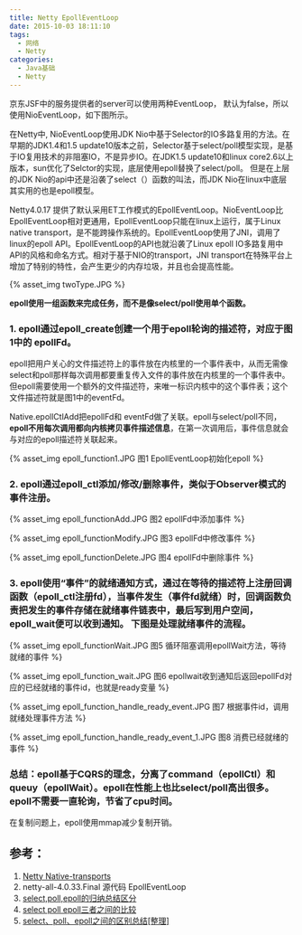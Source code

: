 ```yaml
---
title: Netty EpollEventLoop
date: 2015-10-03 18:11:10
tags:  
  - 网络
  - Netty
categories: 
  - Java基础 
  - Netty   
---
```


<p></p>
<!-- more -->

京东JSF中的服务提供者的server可以使用两种EventLoop， 默认为false，所以使用NioEventLoop，如下图所示。

在Netty中, NioEventLoop使用JDK Nio中基于Selector的IO多路复用的方法。在早期的JDK1.4和1.5 update10版本之前，Selector基于select/poll模型实现，是基于IO复用技术的非阻塞IO，不是异步IO。在JDK1.5 update10和linux core2.6以上版本，sun优化了Selctor的实现，底层使用epoll替换了select/poll。 但是在上层的JDK Nio的api中还是沿袭了select（）函数的叫法，而JDK Nio在linux中底层其实用的也是epoll模型。

Netty4.0.17 提供了默认采用ET工作模式的EpollEventLoop。NioEventLoop比EpollEventLoop相对更通用，EpollEventLoop只能在linux上运行，属于Linux native transport，是不能跨操作系统的。EpollEventLoop使用了JNI，调用了linux的epoll API。EpollEventLoop的API也就沿袭了Linux epoll IO多路复用中API的风格和命名方式。相对于基于NIO的transport，JNI transport在特殊平台上增加了特别的特性，会产生更少的内存垃圾，并且也会提高性能。

{% asset_img  twoType.JPG  %}

**epoll使用一组函数来完成任务，而不是像select/poll使用单个函数。**


### 1. epoll通过epoll_create创建一个用于epoll轮询的描述符，对应于图1中的 epollFd。

epoll把用户关心的文件描述符上的事件放在内核里的一个事件表中，从而无需像select和poll那样每次调用都要重复传入文件的事件放在内核里的一个事件表中。但epoll需要使用一个额外的文件描述符，来唯一标识内核中的这个事件表；这个文件描述符就是图1中的eventFd。

Native.epollCtlAdd把epollFd和 eventFd做了关联。epoll与select/poll不同，**epoll不用每次调用都向内核拷贝事件描述信息**，在第一次调用后，事件信息就会与对应的epoll描述符关联起来。

{% asset_img  epoll_function1.JPG   图1 EpollEventLoop初始化epoll %}
                  

### 2. epoll通过epoll_ctl添加/修改/删除事件，类似于Observer模式的事件注册。

{% asset_img  epoll_functionAdd.JPG  图2 epollFd中添加事件 %}
                  
{% asset_img  epoll_functionModify.JPG  图3 epollFd中修改事件  %}
                  
{% asset_img  epoll_functionDelete.JPG  图4 epollFd中删除事件  %}
                  
### 3. epoll使用“事件”的就绪通知方式，通过在等待的描述符上注册回调函数（epoll_ctl注册fd），当事件发生（事件fd就绪）时，回调函数负责把发生的事件存储在就绪事件链表中，最后写到用户空间， epoll_wait便可以收到通知。 下图是处理就绪事件的流程。

{% asset_img  epoll_functionWait.JPG  图5 循环阻塞调用epollWait方法，等待就绪的事件  %}
                  
{% asset_img  epoll_function_wait.JPG   图6 epollwait收到通知后返回epollFd对应的已经就绪的事件id，也就是ready变量 %}
                  
{% asset_img  epoll_function_handle_ready_event.JPG   图7 根据事件id，调用就绪处理事件方法 %}

{% asset_img  epoll_function_handle_ready_event_1.JPG   图8 消费已经就绪的事件 %}                  
                  
### 总结：epoll基于CQRS的理念，分离了command（epollCtl）和queuy（epollWait）。epoll在性能上也比select/poll高出很多。epoll不需要一直轮询，节省了cpu时间。

在复制问题上，epoll使用mmap减少复制开销。

## 参考：

1. [Netty  Native-transports](https://github.com/netty/netty/wiki/Native-transports) 
2. netty-all-4.0.33.Final 源代码 EpollEventLoop
3. [select,poll,epoll的归纳总结区分](http://blog.csdn.net/turkeyzhou/article/details/8504554)
4. [select poll epoll三者之间的比较](http://www.cnblogs.com/wiessharling/p/4106295.html)
5. [select、poll、epoll之间的区别总结[整理]](http://www.cnblogs.com/Anker/p/3265058.html)
